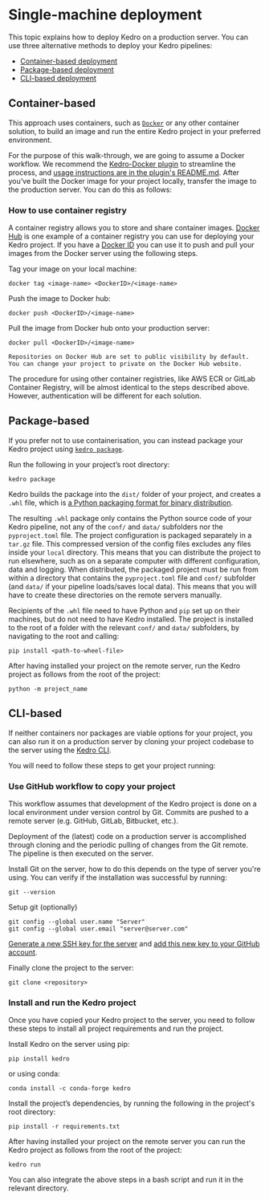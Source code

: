 # Single-machine deployment
This topic explains how to deploy Kedro on a production server. You can use three alternative methods to deploy your Kedro pipelines:

- [Container-based deployment](#container-based)
- [Package-based deployment](#package-based)
- [CLI-based deployment](#cli-based)


## Container-based
This approach uses containers, such as [`Docker`](https://www.docker.com/) or any other container solution, to build an image and run the entire Kedro project in your preferred environment.

For the purpose of this walk-through, we are going to assume a Docker workflow. We recommend the [Kedro-Docker plugin](https://github.com/kedro-org/kedro-plugins/tree/main/kedro-docker) to streamline the process, and [usage instructions are in the plugin's README.md](https://github.com/kedro-org/kedro-plugins/blob/main/README.md). After you’ve built the Docker image for your project locally, transfer the image to the production server. You can do this as follows:

### How to use container registry
A container registry allows you to store and share container images. [Docker Hub](https://www.docker.com/products/docker-hub) is one example of a container registry you can use for deploying your Kedro project. If you have a [Docker ID](https://docs.docker.com/docker-id) you can use it to push and pull your images from the Docker server using the following steps.

Tag your image on your local machine:

```console
docker tag <image-name> <DockerID>/<image-name>
```

Push the image to Docker hub:

```console
docker push <DockerID>/<image-name>
```

Pull the image from Docker hub onto your production server:

```console
docker pull <DockerID>/<image-name>
```

```{note}
Repositories on Docker Hub are set to public visibility by default. You can change your project to private on the Docker Hub website.
```

The procedure for using other container registries, like AWS ECR or GitLab Container Registry, will be almost identical to the steps described above. However, authentication will be different for each solution.

## Package-based
If you prefer not to use containerisation, you can instead package your Kedro project using [`kedro package`](../getting-started/commands_reference.md#deploy-the-project).

Run the following in your project’s root directory:

```console
kedro package
```

Kedro builds the package into the `dist/` folder of your project, and creates a `.whl` file, which is [a Python packaging format for binary distribution](https://packaging.python.org/overview/).

The resulting `.whl` package only contains the Python source code of your Kedro pipeline, not any of the `conf/` and `data/` subfolders nor the `pyproject.toml` file.
The project configuration is packaged separately in a `tar.gz` file. This compressed version of the config files excludes any files inside your `local` directory.
This means that you can distribute the project to run elsewhere, such as on a separate computer with different configuration, data and logging. When distributed, the packaged project must be run from within a directory that contains the `pyproject.toml` file and `conf/` subfolder (and `data/` if your pipeline loads/saves local data). This means that you will have to create these directories on the remote servers manually.

Recipients of the `.whl` file need to have Python and `pip` set up on their machines, but do not need to have Kedro installed. The project is installed to the root of a folder with the relevant `conf/` and `data/` subfolders, by navigating to the root and calling:

```console
pip install <path-to-wheel-file>
```

After having installed your project on the remote server, run the Kedro project as follows from the root of the project:

```console
python -m project_name
```

## CLI-based
If neither containers nor packages are viable options for your project, you can also run it on a production server by cloning your project codebase to the server using the [Kedro CLI](../getting-started/commands_reference.md).

You will need to follow these steps to get your project running:

### Use GitHub workflow to copy your project
This workflow assumes that development of the Kedro project is done on a local environment under version control by Git. Commits are pushed to a remote server (e.g. GitHub, GitLab, Bitbucket, etc.).

Deployment of the (latest) code on a production server is accomplished through cloning and the periodic pulling of changes from the Git remote. The pipeline is then executed on the server.

Install Git on the server, how to do this depends on the type of server you're using. You can verify if the installation was successful by running:

```console
git --version
```

Setup git (optionally)

```console
git config --global user.name "Server"
git config --global user.email "server@server.com"
```

[Generate a new SSH key for the server](https://docs.github.com/en/github/authenticating-to-github/generating-a-new-ssh-key-and-adding-it-to-the-ssh-agent) and [add this new key to your GitHub account](https://docs.github.com/en/github/authenticating-to-github/adding-a-new-ssh-key-to-your-github-account).

Finally clone the project to the server:

```console
git clone <repository>
```

### Install and run the Kedro project
Once you have copied your Kedro project to the server, you need to follow these steps to install all project requirements and run the project.

Install Kedro on the server using pip:

```console
pip install kedro
```

or using conda:

```console
conda install -c conda-forge kedro
```

Install the project’s dependencies, by running the following in the project's root directory:

```console
pip install -r requirements.txt
```

After having installed your project on the remote server you can run the Kedro project as follows from the root of the project:

```console
kedro run
```

You can also integrate the above steps in a bash script and run it in the relevant directory.
